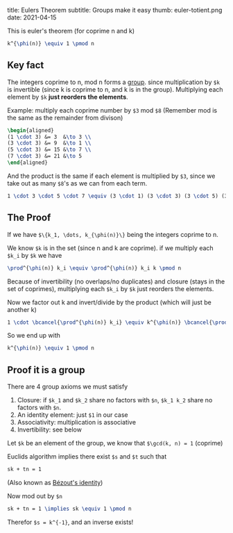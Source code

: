 title: Eulers Theorem
subtitle: Groups make it easy
thumb: euler-totient.png
date: 2021-04-15


This is euler's theorem (for coprime n and k)
```tex
k^{\phi(n)} \equiv 1 \pmod n
```

## Key fact

The integers coprime to n, mod n forms a [group](https://www.wikiwand.com/en/Group_(mathematics)).
since multiplication by `$k` is invertible (since k is coprime to n, and k is in the group). Multiplying each element by `$k` **just reorders the elements**.

Example: multiply each coprime number by `$3` mod `$8` (Remember mod is the same as the remainder from divison)

```tex
\begin{aligned}
(1 \cdot 3) &= 3  &\to 3 \\
(3 \cdot 3) &= 9  &\to 1 \\
(5 \cdot 3) &= 15 &\to 7 \\
(7 \cdot 3) &= 21 &\to 5
\end{aligned}
```

And the product is the same if each element is multiplied by `$3`, since we take out as many `$8`'s as we can from each term.

```tex
1 \cdot 3 \cdot 5 \cdot 7 \equiv (3 \cdot 1) (3 \cdot 3) (3 \cdot 5) (3 \cdot 7) \equiv 3 \cdot 1 \cdot 7 \cdot 5 \pmod 8
```


## The Proof
If we have `$\{k_1, \dots, k_{\phi(n)}\}` being the integers coprime to n.

We know `$k` is in the set (since n and k are coprime).
if we multiply each `$k_i` by `$k` we have

```tex
\prod^{\phi(n)} k_i \equiv \prod^{\phi(n)} k_i k \pmod n
```

Because of invertibility (no overlaps/no duplicates) and closure (stays in the set of coprimes), multiplying each `$k_i` by `$k` just reorders the elements.

Now we factor out k and invert/divide by the product (which will just be another k)
```tex
1 \cdot \bcancel{\prod^{\phi(n)} k_i} \equiv k^{\phi(n)} \bcancel{\prod^{\phi(n)} k_i} \pmod n
```
So we end up with
```tex
k^{\phi(n)} \equiv 1 \pmod n
```

## Proof it is a group

There are 4 group axioms we must satisfy
1. Closure: if `$k_1` and `$k_2` share no factors with `$n`, `$k_1 k_2` share no factors with `$n`.
2. An identity element: just `$1` in our case
3. Associativity: multiplication is associative
4. Invertibility: see below

Let `$k` be an element of the group,
we know that `$\gcd(k, n) = 1` (coprime)

Euclids algorithm implies there exist `$s` and `$t` such that
```tex
sk + tn = 1
```
(Also known as [Bézout's identity](https://www.wikiwand.com/en/B%C3%A9zout%27s_identity))

Now mod out by `$n`

```tex
sk + tn = 1 \implies sk \equiv 1 \pmod n
```
Therefor `$s = k^{-1}`, and an inverse exists!

